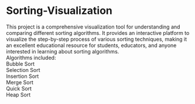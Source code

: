 # Sorting-Visualization
This project is a comprehensive visualization tool for understanding and comparing different sorting algorithms. It provides an interactive platform to visualize the step-by-step process of various sorting techniques, making it an excellent educational resource for students, educators, and anyone interested in learning about sorting algorithms.
<br>
Algorithms included:
<br>
Bubble Sort 
<br>
Selection Sort
<br>
Insertion Sort
<br>
Merge Sort
<br>
Quick Sort
<br>
Heap Sort
